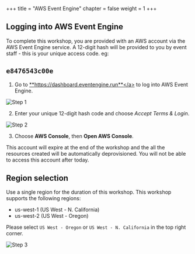 +++
title = "AWS Event Engine"
chapter = false
weight = 1
+++


## Logging into AWS Event Engine

To complete this workshop, you are provided with an AWS account via the AWS Event Engine service. A 12-digit hash will be provided to you by event staff - this is your unique access code.
eg:
## `e8476543c00e`

1. Go to <a href="https://dashboard.eventengine.run" target="_blank">**https://dashboard.eventengine.run**</a> to log into AWS Event Engine.

![Step 1](/images/getting_started/c9-step1.png)

2. Enter your unique 12-digit hash code and choose *Accept Terms & Login*.

![Step 2](/images/getting_started/c9-step2.png)

3. Choose **AWS Console**, then **Open AWS Console**.

This account will expire at the end of the workshop and the all the resources created will be automatically deprovisioned. You will not be able to access this account after today.

## Region selection

Use a single region for the duration of this workshop. This workshop supports the following regions:

- us-west-1 (US West - N. California)
- us-west-2 (US West - Oregon)

Please select `US West - Oregon` or `US West - N. California` in the top right corner.

![Step 3](/images/getting_started/c9-step3.png)
